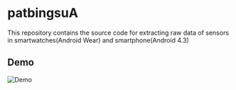 # patbingsuA
This repository contains the source code for extracting raw data of sensors in smartwatches(Android Wear) and smartphone(Android 4.3)
## Demo
![Demo](https://cloud.githubusercontent.com/assets/5574609/19225995/3a998766-8ee0-11e6-9c4d-08e09f4682d3.gif)
